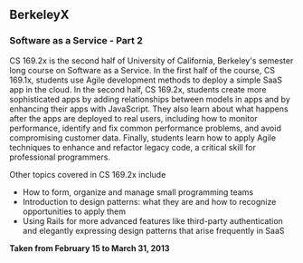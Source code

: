## BerkeleyX
### Software as a Service - Part 2

CS 169.2x is the second half of University of California, Berkeley's semester long course on Software as a Service. In the first half of the course, CS 169.1x, students use Agile development methods to deploy a simple SaaS app in the cloud. In the second half, CS 169.2x, students create more sophisticated apps by adding relationships between models in apps and by enhancing their apps with JavaScript. They also learn about what happens after the apps are deployed to real users, including how to monitor performance, identify and fix common performance problems, and avoid compromising customer data. Finally, students learn how to apply Agile techniques to enhance and refactor legacy code, a critical skill for professional programmers.

Other topics covered in CS 169.2x include

- How to form, organize and manage small programming teams
- Introduction to design patterns: what they are and how to recognize opportunities to apply them
- Using Rails for more advanced features like third-party authentication and elegantly expressing design patterns that arise frequently in SaaS

**Taken from February 15 to March 31, 2013** 